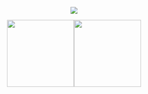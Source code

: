 <p align="center">
  <img src="https://github.com/Steffen70/Steffen70/blob/main/community.gif">
</p>

<div align="center" style="display: flex; justify-content: center; align-items: center;">
  <a href="https://github.com/antonkomarev/github-profile-views-counter"><img src="https://komarev.com/ghpvc/?username=Steffen70&style=for-the-badge&color=orange&label=PROFILE+VIEWS+%F0%9F%91%80+" alt=""></a>
  <a href="https://github.com/Steffen70/Steffen70/blob/main/LICENSE"><img src="https://img.shields.io/github/license/Steffen70/Steffen70?style=for-the-badge&color=orange" alt=""></a>
</div>

<div align="center" style="display: flex; justify-content: center; align-items: center;">
  <a href="https://github.com/anuraghazra/github-readme-stats">
    <img src="https://github-readme-stats.vercel.app/api/top-langs/?username=Steffen70&layout=compact&theme=flag-india&hide_border=true" style="height: 155px;">
  </a>
  <a href="https://git.io/streak-stats">
    <img src="http://github-readme-streak-stats.herokuapp.com?user=Steffen70&theme=flag-india&hide_border=true" style="height: 155px;">
  </a>
</div>
